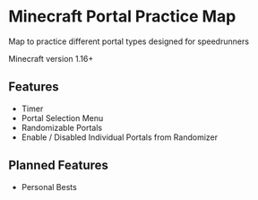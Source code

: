 # Minecraft Portal Practice Map

Map to practice different portal types designed for speedrunners

Minecraft version 1.16+

## Features
- Timer
- Portal Selection Menu
- Randomizable Portals
- Enable / Disabled Individual Portals from Randomizer

## Planned Features
- Personal Bests
